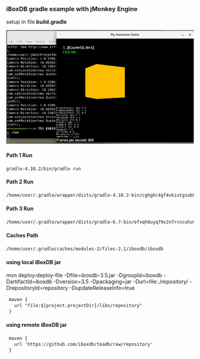 ### iBoxDB gradle example with jMonkey Engine

setup in file **build.gradle**

![](img/JMonkeyEngine3.png)


#### Path 1 Run
```
gradle-4.10.2/bin/gradle run
```


#### Path 2 Run
```sh
/home/user/.gradle/wrapper/dists/gradle-4.10.2-bin/cghg6c4gf4vkiutgsab8yrnwv/gradle-4.10.2/bin/gradle run
```

#### Path 3 Run
```sh
/home/user/.gradle/wrapper/dists/gradle-6.7-bin/efvqh8uyq79v2n7rcncuhu9sv/gradle-6.7/bin/gradle run
```


#### Caches Path
```
/home/user/.gradle/caches/modules-2/files-2.1/iboxdb/iboxdb
```

#### using local iBoxDB jar

mvn deploy:deploy-file -Dfile=iboxdb-3.5.jar -DgroupId=iboxdb -DartifactId=iboxdb -Dversion=3.5 -Dpackaging=jar -Durl=file:./repository/ -DrepositoryId=repository -DupdateReleaseInfo=true	
    
```
 maven {
   url "file:${project.projectDir}/libs/repository"
 }
```


#### using remote iBoxDB jar

```
 maven {
   url 'https://github.com/iboxdb/teadb/raw/repository'
 } 
```



